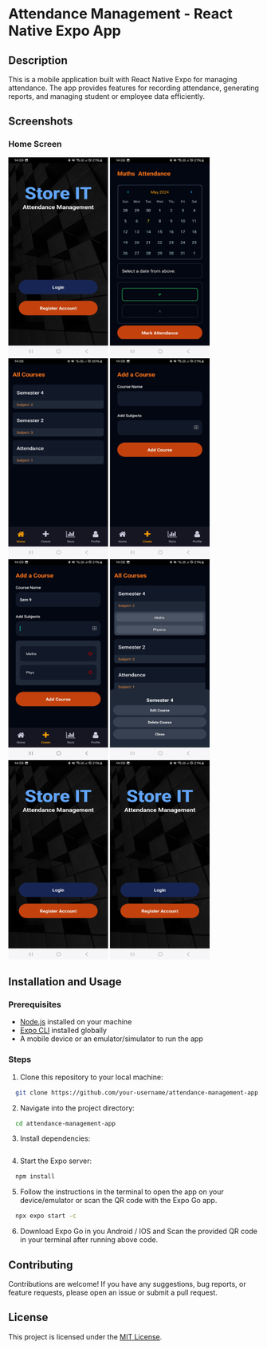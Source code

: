# Attendance Management - React Native Expo App

## Description

This is a mobile application built with React Native Expo for managing attendance. The app provides features for recording attendance, generating reports, and managing student or employee data efficiently.

## Screenshots

### Home Screen
<img src="images/1.jpg" alt="Image 1" width="200px" height="400px">
<img src="images/Screenshot_20240507_140853_Expo Go.jpg" alt="Image 1" width="200px" height="400px">
<img src="images/Screenshot_20240507_140826_Expo Go.jpg" width="200px" height="400px">
<img src="images/Screenshot_20240507_140858_Expo Go.jpg" alt="Image 1" width="200px" height="400px">
<img src="images/Screenshot_20240507_140916_Expo Go.jpg" alt="Image 1" width="200px" height="400px">
<img src="images/Screenshot_20240507_140842_Expo Go.jpg" alt="Image 1" width="200px" height="400px">
<img src="images/1.jpg" alt="Image 1" width="200px" height="400px">
<img src="images/1.jpg" alt="Image 1" width="200px" height="400px">

## Installation and Usage

### Prerequisites

- [Node.js](https://nodejs.org/) installed on your machine
- [Expo CLI](https://docs.expo.dev/) installed globally
- A mobile device or an emulator/simulator to run the app

### Steps

1. Clone this repository to your local machine:

```bash
  git clone https://github.com/your-username/attendance-management-app.git
```
2. Navigate into the project directory:
```bash
  cd attendance-management-app
```
3. Install dependencies:
```bash

```
4. Start the Expo server:
```bash
  npm install
```
5. Follow the instructions in the terminal to open the app on your device/emulator or scan the QR code with the Expo Go app.
```bash
  npx expo start -c 
```
6. Download Expo Go in you Android / IOS and Scan the provided QR code in your terminal after running above code.
   
## Contributing

Contributions are welcome! If you have any suggestions, bug reports, or feature requests, please open an issue or submit a pull request.

## License

This project is licensed under the [MIT License](LICENSE).
